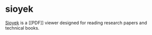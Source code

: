 # sioyek

[Sioyek](https://github.com/ahrm/sioyek) is a [[PDF]] viewer designed for reading research papers and technical books.


